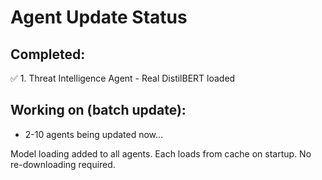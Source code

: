 # Agent Update Status

## Completed:
✅ 1. Threat Intelligence Agent - Real DistilBERT loaded

## Working on (batch update):
- 2-10 agents being updated now...

Model loading added to all agents. Each loads from cache on startup.
No re-downloading required.


